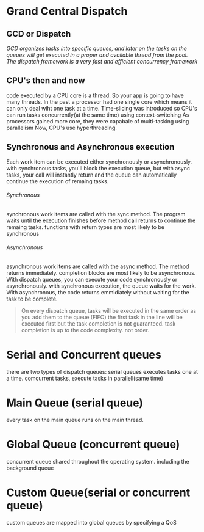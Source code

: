 
# Grand Central Dispatch
## GCD or Dispatch

*GCD organizes tasks into specific queues, and later on the tasks on the queues will get executed in a proper and available thread from the pool. The dispatch framework is a very fast and efficient concurrency framework*

## CPU's then and now
code executed by a CPU core is a thread. So your app is going to have many threads.
In the past a processor had one single core which means it can only deal wiht one task at a time.
Time-slicing was introduced so CPU's can run tasks concurrently(at the same time) using context-switching
As processors gained more core, they were capabale of multi-tasking using parallelism
Now, CPU's use hyperthreading.

## Synchronous and Asynchronous execution
Each work item can be executed either synchronously or asynchronously. 
with synchronous tasks, you'll block the execution queue, but with async tasks, your call will instantly return and the queue can automatically continue the execution of remaing tasks.

###### Synchronous
synchronous work items are called with the sync method. The program waits until the execution finishes before method call returns to continue the remaing tasks. functions with return types are most likely to be synchronous

###### Asynchronous
asynchronous work items are called with the async method. The method returns immediately. completion blocks are most likely to be asynchronous.
With dispatch queues, you can execute your code synchronously or asynchronously. with synchronous execution, the queue waits for the work. With asynchronous, the code returns emmidiately without waiting for the task to be complete.

> On every dispatch queue, tasks will be executed in the same order as you add them to the queue (FIFO) the first task in the line will be executed first but 
> the task completion is not guaranteed. task completion is up to the code complexity. not order.

# Serial and Concurrent queues
there are two types of dispatch queues: serial queues executes tasks one at a time. comcurrent tasks, execute tasks in parallell(same time)


# Main Queue (serial queue)
every task on the main queue runs on the main thread.

# Global Queue (concurrent queue)
concurrent queue shared throughout the operating system. including the background queue

# Custom Queue(serial or concurrent queue)
custom queues are mapped into global queues by specifying a QoS
